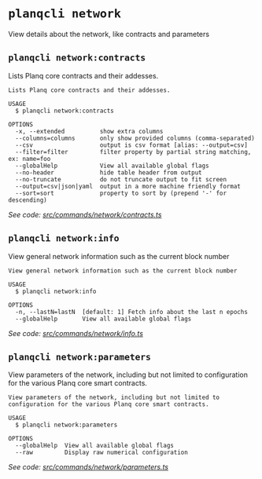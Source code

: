 # `planqcli network`

View details about the network, like contracts and parameters


## `planqcli network:contracts`

Lists Planq core contracts and their addesses.

```
Lists Planq core contracts and their addesses.

USAGE
  $ planqcli network:contracts

OPTIONS
  -x, --extended          show extra columns
  --columns=columns       only show provided columns (comma-separated)
  --csv                   output is csv format [alias: --output=csv]
  --filter=filter         filter property by partial string matching, ex: name=foo
  --globalHelp            View all available global flags
  --no-header             hide table header from output
  --no-truncate           do not truncate output to fit screen
  --output=csv|json|yaml  output in a more machine friendly format
  --sort=sort             property to sort by (prepend '-' for descending)
```

_See code: [src/commands/network/contracts.ts](https://github.com/planq-network/planq-sdk/tree/master/packages/cli/src/commands/network/contracts.ts)_

## `planqcli network:info`

View general network information such as the current block number

```
View general network information such as the current block number

USAGE
  $ planqcli network:info

OPTIONS
  -n, --lastN=lastN  [default: 1] Fetch info about the last n epochs
  --globalHelp       View all available global flags
```

_See code: [src/commands/network/info.ts](https://github.com/planq-network/planq-sdk/tree/master/packages/cli/src/commands/network/info.ts)_

## `planqcli network:parameters`

View parameters of the network, including but not limited to configuration for the various Planq core smart contracts.

```
View parameters of the network, including but not limited to configuration for the various Planq core smart contracts.

USAGE
  $ planqcli network:parameters

OPTIONS
  --globalHelp  View all available global flags
  --raw         Display raw numerical configuration
```

_See code: [src/commands/network/parameters.ts](https://github.com/planq-network/planq-sdk/tree/master/packages/cli/src/commands/network/parameters.ts)_
